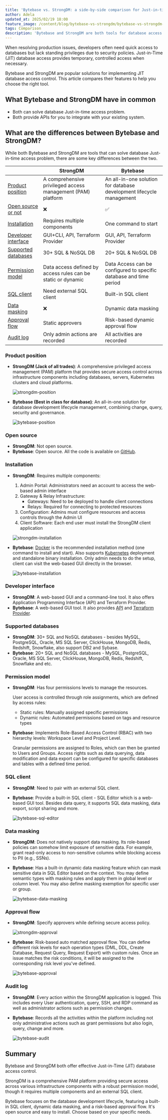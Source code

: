 ```yaml
---
title: 'Bytebase vs. StrongDM: a side-by-side comparison for Just-in-time (JIT) database access control'
author: Adela
updated_at: 2025/02/19 18:00
feature_image: /content/blog/bytebase-vs-strongdm/bytebase-vs-strongdm-banner.webp
tags: Comparison
description: 'Bytebase and StrongDM are both tools for database access control. This article compares the features and pricing of Bytebase and StrongDM.'
---
```


When resolving production issues, developers often need quick access to databases but lack standing privileges due to security policies. Just-in-Time (JIT) database access provides temporary, controlled access when necessary.

Bytebase and StrongDM are popular solutions for implementing JIT database access control. This article compares their features to help you choose the right tool.

## What Bytebase and StrongDM have in common

- Both can solve database Just-in-time access problem.
- Both provide APIs for you to integrate with your existing system.

## What are the differences between Bytebase and StrongDM?

While both Bytebase and StrongDM are tools that can solve database Just-in-time access problem, there are some key differences between the two.

|                                             | StrongDM                                                     | Bytebase                                                             |
| ------------------------------------------- | ------------------------------------------------------------ | -------------------------------------------------------------------- |
| [Product position](#product-position)       | A comprehensive privileged access management (PAM) platform  | An all-in-one solution for database development lifecycle management |
| [Open source or not](#open-source)          | ❌                                                           | ✅                                                                   |
| [Installation](#installation)               | Requires multiple components                                 | One command to start                                                 |
| [Developer interface](#developer-interface) | GUI+CLI, API, Terraform Provider                             | GUI, API, Terraform Provider                                         |
| [Supported databases](#supported-databases) | 30+ SQL & NoSQL DB                                           | 20+ SQL & NoSQL DB                                                   |
| [Permission model](#permission-model)       | Data access defined by access rules can be static or dynamic | Data Access can be configured to specific database and time period   |
| [SQL client](#sql-client)                   | Need external SQL client                                     | Built-in SQL client                                                  |
| [Data masking](#data-masking)               | ❌                                                           | Dynamic data masking                                                 |
| [Approval flow](#approval-flow)             | Static approvers                                             | Risk-based dynamic approval flow                                     |
| [Audit log](#audit-log)                     | Only admin actions are recorded                              | All activities are recorded                                          |

### Product position

- **StrongDM (Jack of all trades)**: A comprehensive privileged access management (PAM) platform that provides secure access control across infrastructure components including databases, servers, Kubernetes clusters and cloud platforms.

  ![strongdm-position](/content/blog/bytebase-vs-strongdm/strongdm-position.webp)

- **Bytebase (Best in class for database)**: An all-in-one solution for database development lifecycle management, combining change, query, security and governance.

  ![bytebase-position](/content/blog/bytebase-vs-flyway/bytebase-position.webp)

### Open source

- **StrongDM**: Not open source.
- **Bytebase**: Open source. All the code is available on [GitHub](https://github.com/bytebase/bytebase).

### Installation

- **StrongDM**: Requires multiple components:

  1. Admin Portal: Administrators need an account to access the web-based admin interface
  1. Gateway & Relay Infrastructure:
     - Gateways: Need to be deployed to handle client connections
     - Relays: Required for connecting to protected resources
  1. Configuration: Admins must configure resources and access controls through the Admin UI
  1. Client Software: Each end user must install the StrongDM client application

  ![strongdm-installation](/content/blog/bytebase-vs-strongdm/strongdm-installation.webp)

- **Bytebase**: [Docker](/docs/get-started/self-host/#docker/) is the recommended installation method (one command to install and start). Also supports [Kubernetes](/docs/get-started/self-host/#kubernetes/) deployment and standalone binary installation. Only admin needs to do the setup, client can visit the web-based GUI directly in the browser.

  ![bytebase-installation](/content/blog/bytebase-vs-strongdm/bytebase-installation.webp)

### Developer interface

- **StrongDM**: A web-based GUI and a command-line tool. It also offers Application Programming Interface (API) and Terraform Provider.
- **Bytebase**: A web-based GUI tool. It also provides [API](/docs/api/overview/) and [Terraform Provider](/docs/get-started/terraform/).

### Supported databases

- **StrongDM**: 30+ SQL and NoSQL databases - besides MySQL, PostgreSQL, Oracle, MS SQL Server, ClickHouse, MongoDB, Redis, Redshift, Snowflake, also support DB2 and Sybase.
- **Bytebase**: 20+ SQL and NoSQL databases - MySQL, PostgreSQL, Oracle, MS SQL Server, ClickHouse, MongoDB, Redis, Redshift, Snowflake and etc.

### Permission model

- **StrongDM**: Has four permissions levels to manage the resources.

  User access is controlled through role assignments, which are defined by access rules:

  - Static rules: Manually assigned specific permissions
  - Dynamic rules: Automated permissions based on tags and resource types

- **Bytebase**: Implements Role-Based Access Control (RBAC) with two hierarchy levels: Workspace Level and Project Level.

  Granular permissions are assigned to Roles, which can then be granted to Users and Groups. Access rights such as data querying, data modification and data export can be configured for specific databases and tables with a defined time period.

### SQL client

- **StrongDM**: Need to pair with an external SQL client.
- **Bytebase**: Provide a built-in SQL client - SQL Editor which is a web-based GUI tool. Besides data query, it supports SQL data masking, data export, script sharing and more.

  ![bytebase-sql-editor](/content/blog/bytebase-vs-strongdm/bytebase-sql-editor.webp)

### Data masking

- **StrongDM**: Does not natively support data masking. Its role-based policies can somehow limit exposure of sensitive data. For example, grant read-only access to non-sensitive columns while blocking access to PII (e.g., SSNs).
- **Bytebase**: Has a built-in dynamic data masking feature which can mask sensitive data in SQL Editor based on the context. You may define semantic types with masking rules and apply them in global level or column level. You may also define masking exemption for specific user or group.

  ![bytebase-data-masking](/content/blog/bytebase-vs-strongdm/bytebase-data-masking.webp)

### Approval flow

- **StrongDM**: Specify approvers while defining secure access policy.

  ![strongdm-approval](/content/blog/bytebase-vs-strongdm/strongdm-approval.webp)

- **Bytebase**: Risk-based auto matched approval flow. You can define different risk levels for each operation types (DML, DDL, Create Database, Request Query, Request Export) with custom rules. Once an issue matches the risk conditions, it will be assigned to the corresponding risk level you've defined.

  ![bytebase-approval](/content/blog/bytebase-vs-strongdm/bytebase-approval.webp)

### Audit log

- **StrongDM**: Every action within the StrongDM application is logged. This includes every User authentication, query, SSH, and RDP command as well as administrator actions such as permission changes.

- **Bytebase**: Records all the activities within the platform including not only administrative actions such as grant permissions but also login, query, change and more.

  ![bytebase-audit](/content/blog/bytebase-vs-strongdm/bytebase-audit.webp)

## Summary

Bytebase and StrongDM both offer effective Just-in-Time (JIT) database access control.

StrongDM is a comprehensive PAM platform providing secure access across various infrastructure components with a robust permission model, though it requires multiple components and an external SQL client.

Bytebase focuses on the database development lifecycle, featuring a built-in SQL client, dynamic data masking, and a risk-based approval flow. It's open source and easy to install. Choose based on your specific needs.
